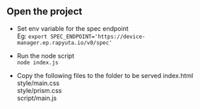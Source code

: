 ## Open the project
- Set env variable for the spec endpoint  
  Eg: `export SPEC_ENDPOINT='https://device-manager.ep.rapyuta.io/v0/spec'`

- Run the node script  
  `node index.js`

- Copy the following files to the folder to be served
  index.html  
  style/main.css  
  style/prism.css  
  script/main.js
